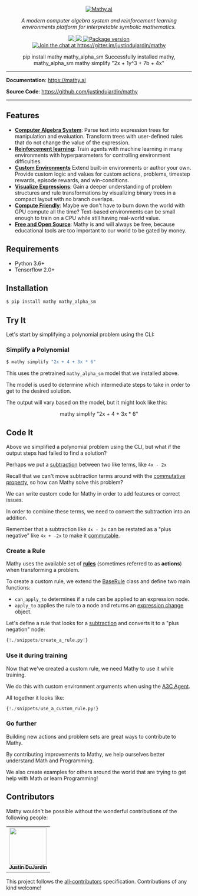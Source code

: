 <p align="center">
  <a href="/"><img mathy-logo src="/img/mathy_logo.png" alt="Mathy.ai"></a>
</p>
<p align="center">
    <em>A modern computer algebra system and reinforcement learning environments platform for interpretable symbolic mathematics.</em>
</p>
<p align="center">
<a href="https://github.com/justindujardin/mathy/actions">
    <img src="https://github.com/justindujardin/mathy/workflows/Build/badge.svg" />
</a>
<a href="https://codecov.io/gh/justindujardin/mathy">
    <img src="https://codecov.io/gh/justindujardin/mathy/branch/master/graph/badge.svg?token=CqPEOdEMJX" />
</a>
<a href="https://pypi.org/project/mathy" target="_blank">
    <img src="https://badge.fury.io/py/mathy.svg" alt="Package version">
</a>
<a href="https://gitter.im/justindujardin/mathy?utm_source=badge&utm_medium=badge&utm_campaign=pr-badge&utm_content=badge" target="_blank">
    <img src="https://badges.gitter.im/justindujardin/mathy.svg" alt="Join the chat at https://gitter.im/justindujardin/mathy">
</a>
</p>
<div align="center" data-termynal-container>
    <div id="termynal" data-termynal="" data-ty-typedelay="40" data-ty-lineDelay="1000">
        <span data-ty="input">pip install mathy mathy_alpha_sm</span>
        <span data-ty="progress"></span>
        <span class="u-hide-sm" data-ty-lineDelay="0" data-ty="">Successfully installed mathy, mathy_alpha_sm</span>
        <span data-ty-lineDelay="0" class="u-hide-sm" data-ty=""></span>
        <span data-ty="input">mathy simplify "2x + 1y^3 + 7b + 4x"</span>
        <span data-ty="" data-ty-text="initial                   | 2x + 1y^3 + 7b + 4x"></span>
        <span data-ty="" data-ty-text="associative group         | 2x + (1y^3 + 7b) + 4x"></span>
        <span data-ty="" data-ty-text="associative group         | 2x + (1y^3 + 7b + 4x)"></span>
        <span data-ty="" data-ty-text="commutative swap          | 1y^3 + 7b + 4x + 2x"></span>
        <span data-ty="" data-ty-text="associative group         | 1y^3 + 7b + (4x + 2x)"></span>
        <span data-ty="" data-ty-text="distributive factoring    | 1y^3 + 7b + (4 + 2) * x"></span>
        <span data-ty="" data-ty-text="constant arithmetic       | 1y^3 + 7b + 6x"></span>
        <span data-ty-lineDelay="0" class="u-hide-sm" data-ty=""></span>
        <span data-ty="" data-ty-text='"2x + 1y^3 + 7b + 4x" = "1y^3 + 7b + 6x"'></span>
    </div>
</div>

---

**Documentation**: <a href="https://mathy.ai" target="_blank">https://mathy.ai</a>

**Source Code**: <a href="https://github.com/justindujardin/mathy" target="_blank">https://github.com/justindujardin/mathy</a>

---

## Features

- **[Computer Algebra System](/cas/overview)**: Parse text into expression trees for manipulation and evaluation. Transform trees with user-defined rules that do not change the value of the expression.
- **[Reinforcement learning](/ml/reinforcement_learning)**: Train agents with machine learning in many environments with hyperparameters for controlling environment difficulties.
- **[Custom Environments](/envs/overview)** Extend built-in environments or author your own. Provide custom logic and values for custom actions, problems, timestep rewards, episode rewards, and win-conditions.
- **[Visualize Expressions](/api/core/layout)**: Gain a deeper understanding of problem structures and rule transformations by visualizing binary trees in a compact layout with no branch overlaps.
- **[Compute Friendly](/ml/a3c)**: Maybe we don't have to burn down the world with GPU compute all the time? Text-based environments can be small enough to train on a CPU while still having real-world value.
- **[Free and Open Source](/license)**: Mathy is and will always be free, because educational tools are too important to our world to be gated by money.

## Requirements

- Python 3.6+
- Tensorflow 2.0+

## Installation

```bash
$ pip install mathy mathy_alpha_sm
```

## Try It

Let's start by simplifying a polynomial problem using the CLI:

### Simplify a Polynomial

```bash
$ mathy simplify "2x + 4 + 3x * 6"
```

This uses the pretrained `mathy_alpha_sm` model that we installed above.

The model is used to determine which intermediate steps to take in order to get to the desired solution.

The output will vary based on the model, but it might look like this:

<div align="center" data-termynal-container>
    <div id="termynal-two" data-termynal="" data-ty-typedelay="40" data-ty-lineDelay="1000">
        <span data-ty="input">mathy simplify "2x + 4 + 3x * 6"</span>
        <span data-ty="" data-ty-text="initial                   | 2x + 4 + 3x * 6"></span>
        <span data-ty="" data-ty-text="constant arithmetic       | 2x + 4 + 18x"></span>
        <span data-ty="" data-ty-text="commutative swap          | 4 + 2x + 18x"></span>
        <span data-ty="" data-ty-text="commutative swap          | 2x + 4 + 18x"></span>
        <span data-ty="" data-ty-text="commutative swap          | 18x + (2x + 4)"></span>
        <span data-ty="" data-ty-text="distributive factoring    | (18 + 2) * x + 4"></span>
        <span data-ty="" data-ty-text="constant arithmetic       | 20x + 4"></span>
        <span data-ty-lineDelay="0" class="u-hide-sm" data-ty=""></span>
        <span data-ty="" data-ty-text='"2x + 4 + 3x * 6" = "20x + 4"'></span>
    </div>
</div>

## Code It

Above we simplified a polynomial problem using the CLI, but what if the output steps had failed to find a solution?

Perhaps we put a [subtraction](/api/core/expressions/#subtractexpression) between two like terms, like `4x - 2x`

Recall that we can't move subtraction terms around with the [commutative property](/rules/commutative_property), so how can Mathy solve this problem?

We can write custom code for Mathy in order to add features or correct issues.

In order to combine these terms, we need to convert the subtraction into an addition.

Remember that a subtraction like `4x - 2x` can be restated as a "plus negative" like `4x + -2x` to make it [commutable](/rules/commutative_property).

### Create a Rule

Mathy uses the available set of **[rules](/rules/overview)** (sometimes referred to as **actions**) when transforming a problem.

To create a custom rule, we extend the [BaseRule](/api/core/rule/#baserule) class and define two main functions:

- `can_apply_to` determines if a rule can be applied to an expression node.
- `apply_to` applies the rule to a node and returns an [expression change](/api/core/rule/#expressionchangerule) object.

Let's define a rule that looks for a [subtraction](/api/core/expressions/#subtractionexpression) and converts it to a "plus negation" node:

```Python
{!./snippets/create_a_rule.py!}
```

### Use it during training

Now that we've created a custom rule, we need Mathy to use it while training.

We do this with custom environment arguments when using the [A3C Agent](/ml/a3c).

All together it looks like:

```python
{!./snippets/use_a_custom_rule.py!}
```

### Go further

Building new actions and problem sets are great ways to contribute to Mathy.

By contributing improvements to Mathy, we help ourselves better understand Math and Programming.

We also create examples for others around the world that are trying to get help with Math or learn Programming!

## Contributors

Mathy wouldn't be possible without the wonderful contributions of the following people:

<div class="contributors-wrapper">
<!-- ALL-CONTRIBUTORS-LIST:START - Do not remove or modify this section -->
<!-- prettier-ignore-start -->
<!-- markdownlint-disable -->
<table>
  <tr>
    <td align="center"><a target="_blank" href="https://www.justindujardin.com/"><img src="https://avatars0.githubusercontent.com/u/101493?v=4" width="100px;" alt=""/><br /><sub><b>Justin DuJardin</b></sub></a></td>
  </tr>
</table>

<!-- markdownlint-enable -->
<!-- prettier-ignore-end -->
<!-- ALL-CONTRIBUTORS-LIST:END -->
</div>

This project follows the [all-contributors](https://github.com/all-contributors/all-contributors) specification. Contributions of any kind welcome!
